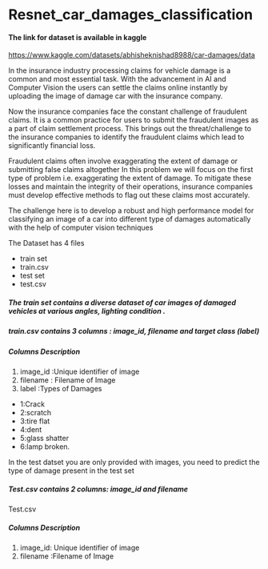 # Resnet_car_damages_classification
#### The link for dataset is available in kaggle


https://www.kaggle.com/datasets/abhisheknishad8988/car-damages/data

In the insurance industry processing claims for vehicle damage is a common and most essential task. With the advancement in AI and Computer Vision the users can settle the claims online instantly by uploading the image of damage car with the insurance company.

Now the insurance companies face the constant challenge of fraudulent claims. It is a common practice for users to submit the fraudulent images as a part of claim settlement process. This brings out the threat/challenge to the insurance companies to identify the fraudulent claims which lead to significantly financial loss.

Fraudulent claims often involve exaggerating the extent of damage or submitting false claims altogether
In this problem we will focus on the first type of problem i.e. exaggerating the extent of damage. To mitigate these losses and maintain the integrity of their operations, insurance companies must develop effective methods to flag out these claims most accurately.

The challenge here is to develop a robust and high performance model for classifying an image of a car into different type of damages automatically with the help of computer vision techniques

The Dataset has 4 files
- train set
- train.csv
- test set
- test.csv

##### The train set contains a diverse dataset of car images of damaged vehicles at various angles, lighting condition .
##### train.csv contains 3 columns : image_id, filename and target class (label)

##### Columns Description
1. image_id :Unique identifier of image
2. filename : Filename of Image
3. label :Types of Damages

  * 1:Crack
  * 2:scratch
  * 3:tire flat
  * 4:dent
  * 5:glass shatter
  * 6:lamp broken.
  
In the test datset you are only provided with images, you need to predict the type of damage present in the test set

##### Test.csv contains 2 columns: image_id and filename

Test.csv
##### Columns Description
1. image_id: Unique identifier of image
2. filename :Filename of Image
